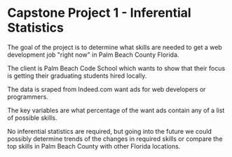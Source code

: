 # Capstone Project 1 - Inferential Statistics

The goal of the project is to determine what skills are needed to get a web development job "right now" in Palm Beach County Florida.

The client is Palm Beach Code School which wants to show that their focus is getting their graduating students hired locally.

The data is sraped from Indeed.com want ads for web developers or programmers.

The key variables are what percentage of the want ads contain any of a list of possible skills.

No inferential statistics are required, but going into the future we could possibly determine trends of the changes in required skills or 
compare the top skills in Palm Beach County with other Florida locations.